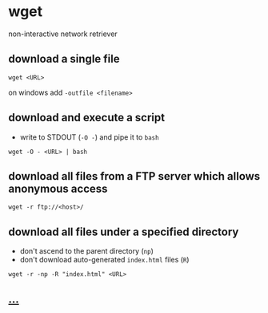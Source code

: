 # wget

non-interactive network retriever

## download a single file

```
wget <URL>
```

on windows add `-outfile <filename>`

## download and execute a script

* write to STDOUT (`-O -`) and pipe it to `bash`

```
wget -O - <URL> | bash
```

## download all files from a FTP server which allows anonymous access

```
wget -r ftp://<host>/
```

## download all files under a specified directory

* don't ascend to the parent directory (`np`)
* don't download auto-generated `index.html` files (`R`)

```
wget -r -np -R "index.html" <URL>
```

## [...](https://www.gnu.org/software/wget/manual/wget.html)
